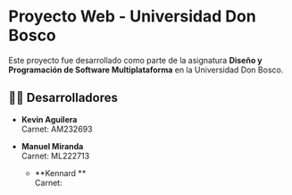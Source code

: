 # Proyecto Web - Universidad Don Bosco

Este proyecto fue desarrollado como parte de la asignatura **Diseño y Programación de Software Multiplataforma** en la Universidad Don Bosco.

## 👨‍💻 Desarrolladores

- **Kevin Aguilera**  
  Carnet: AM232693

- **Manuel Miranda**  
  Carnet: ML222713
  
  - **Kennard **  
  Carnet:
